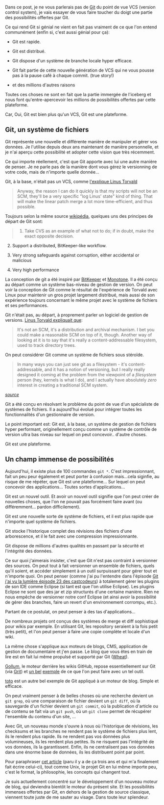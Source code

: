 <!--config
{
  "Title": "Git, bien plus qu'un VCS",
  "Author": "Mickael Daniel",
  "Date": "Mon May 16 2011 19:49:46 GMT+0200 (CDT)"
}
config-->

Dans ce post, je ne vous parlerais pas de [Git](http://git-scm.com/) du point de vue VCS (version control system), je vais essayer de vous faire toucher du doigt une partie des possibilités offertes par Git.

Ce qui rend Git si génial ne vient en fait pas vraiment de ce que l'on entend communément (enfin si, c'est aussi génial pour ça):

* Git est rapide.

* Git est distribué.

* Git dispose d'un système de branche locale hyper efficace.

* Git fait partie de cette nouvelle génération de VCS qui ne vous pousse pas à la pause café à chaque commit. (true story!)

* et des millions d'autres raisons

Toutes ces choses ne sont en fait que la partie immergée de l'iceberg et nous font qu'entre-apercevoir les millions de possibilités offertes par cette plateforme.

Car, Oui, Git est bien plus qu'un VCS, Git est une plateforme.

## Git, un système de fichiers

Git représente une nouvelle et différente manière de manipuler et gérer vos données. Je l'utilise depuis deux ans maintenant de manière personnelle, et je n'ai aperçu cette possibilité et adopter cette vision que très récemment.

Ce qui importe réellement, c'est que Git apporte avec lui une autre manière de penser. Je ne parle pas de la manière dont vous gérez le versionning de votre code, mais de n'importe quelle donnée...

Git, à la base, n'était pas un VCS, comme [l'explique Linus Torvald](http://bit.ly/4UN1j)

> Anyway, the reason I can do it quickly is that my scripts will not be an SCM, they'll be a very specific "log Linus' state" kind of thing. That will make the linear patch merge a lot more time-efficient, and thus possible.

Toujours selon la même source [wikipédia](http://bit.ly/4UN1j), quelques uns des principes de départ de Git sont:

> 1. Take CVS as an example of what not to do; if in doubt, make the exact opposite decision.

2. Support a distributed, BitKeeper-like workflow.

3. Very strong safeguards against corruption, either accidental or malicious

4. Very high performance



La conception de git a été inspiré par [BitKeeper](http://www.bitkeeper.com/) et [Monotone](http://www.monotone.ca/main.php). Il a été conçu au départ comme un système bas-niveau de gestion de version. On peut voir la conception de Git comme le résultat de l'expérience de Torvald avec Linux pour maintenir un gros projet largement distribué, mais aussi de son expérience toujours concernant le même projet avec le système de fichiers et ses performances.

Git n'était pas, au départ, à proprement parler un logiciel de gestion de versions. [Linus Torvald expliquait que](http://marc.info/?l=linux-kernel&m=111293537202443): 

> It's not an SCM, it's a distribution and archival mechanism. I bet you could make a reasonable SCM on top of it, though. Another way of looking at it is to say that it's really a content-addressable filesystem, used to track directory trees.

On peut considérer Git comme un système de fichiers sous stéroïde. 

  

> In many ways you can just see git as a filesystem - it's content-addressable, and it has a notion of versioning, but I really really designed it coming at the problem from the viewpoint of a _filesystem_ person (hey, kernels is what I do), and I actually have absolutely _zero_ interest in creating a traditional SCM system.

_[source](http://marc.info/?l=linux-kernel&m=111314792424707)_

Git a été conçu en résolvant le problème du point de vue d'un spécialiste de systèmes de fichiers. Il a aujourd'hui évolué pour intégrer toutes les fonctionnalités d'un gestionnaire de version.

Le point important est: Git est, à la base, un système de gestion de fichiers hyper performant, originellement conçu comme un système de contrôle de version ultra bas niveau sur lequel on peut concevoir.. d'autre choses.

Git est une plateforme.

## Un champ immense de possibilités

Aujourd'hui, il existe plus de 100 commandes `git *`. C'est impressionnant, fait un peu peur également et peut porter à confusion mais...cela siginfie, au risque de me répéter, que Git est une plateforme... Sur lequel on peut concevoir des applications... Toutes sortes d'applications... 

Git est un nouvel outil. Et avoir un nouvel outil signifie que l'on peut créer de nouvelles choses, que l'on ne pouvait pas forcément faire avant (ou différemment... pardon difficilement).

Git est une nouvelle sorte de système de fichiers, et il est plus rapide que n'importe quel système de fichiers.

Git stocke l'historique complet des révisions des fichiers d'une arborescence, et il le fait avec une compression impressionnante.

Git dispose de millions d'autres qualités en passant par la sécurité et l'intégrité des données.

Ce sur quoi j'aimerais insister, c'est que Git n'est pas contraint à versionner des sources. On peut tout à fait versionner un ensemble de fichiers, quels qu'il soient, et accéder simplement à un outil surpuissant pour gérer tout et n'importe quoi. On peut penser (comme j'ai pu l'entendre dans l'épisode [Git j'ai vu la lumière épisode 23 des castcodeurs](http://lescastcodeurs.com/2010/05/les-cast-codeurs-podcast-episode-23-interview%C2%A0dvcs-et-git-jai-vu-la-lumiere-avec%C2%A0david-gageot-dalgodeal/)) à totalement gérer les plugins de son IDE comme Eclipse (si tant est que l'on utilise Eclipse). Les plugins Eclipse ne sont que des jar et zip structurés d'une certaine manière. Rien ne nous empêche de versionner notre conf Eclipse (et ainsi avoir la possibilité de gérer des branches, faire un revert d'un environnement corrompu, etc.).

Partant de ce postulat, on peut penser à des tas d'applications...

De nombreux projets ont conçus des systèmes de merge et diff sophistiqué pour wikis par exemple. En utilisant Git, les repository seraient à la fois petit (très petit), et l'on peut penser à faire une copie complète et locale d'un wiki.

La même chose s'applique aux moteurs de blogs, CMS, application de gestion de documentaire et j'en passe. Le blog que vous êtes en train de lire est en fait lui même propulsé et supporté par Git ([Wheat](https://github.com/creationix/wheat)).

[Gollum](https://github.com/github/gollum), le moteur derrière les wikis GitHub, repose essentiellement sur Git (via [Grit](https://github.com/mojombo/grit)) et [un bel](https://github.com/blog/699-making-github-more-open-git-backed-wikis) [exemple](https://github.com/blog/774-git-powered-wikis-improved) de ce que l'on peut faire avec un tel outil.

[toto](http://cloudhead.io/toto) est un autre bel exemple de Git appliqué à un moteur de blog. Simple et efficace.

On peut vraiment penser à de belles choses où une recherche devient un `git grep`, où une comparaison de fichier devient un `git diff`, où la sauvegarde d'un fichier devient un `git commit`, où la publication d'article ou de contenu se fait via un `git push`, où un `git clone` permet de récupérer l'ensemble du contenu d'un site, ...

Avec Git, un nouveau monde s'ouvre à nous où l'historique de révisions, les checksums et les branches ne rendent pas le système de fichiers plus lent, ils le rendent plus rapide. Ils ne rendent pas vos données plus volumineuses, ils les rendent plus petites. Ils ne risquent pas l'intégrité de vos données, ils la garantissent. Enfin, ils ne centralisent pas vos données dans une énorme base de données, ils les distribuent point par point.

Pour paraphraser [cet article](http://apenwarr.ca/log/?m=200801#31) (paru il y a de ça trois ans et qui m'a finalement fait écrire celui-ci), tout comme Unix, le projet Git en lui même importe peu, c'est le format, la philosophie, les concepts qui changent tout.

Je suis actuellement concentré sur le développement d'un nouveau moteur de blog, qui deviendra bientôt le moteur du présent site. Et les possibilités immenses offertes par Git, en dehors de la gestion de source classique, viennent toute juste de me sauter au visage. Dans toute leur splendeur.
